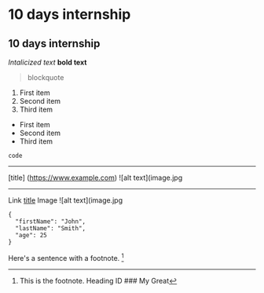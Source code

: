 # 10 days internship
## 10 days internship

*Intalicized text*
**bold text**

> blockquote

1. First item
2. Second item
3. Third item

- First item
- Second item
- Third item

`code`

---
	
[title]
(https://www.example.com)
![alt text](image.jpg


---
Link	[title](https://www.example.com)
Image	![alt text](image.jpg


```
{
  "firstName": "John",
  "lastName": "Smith",
  "age": 25
}
```

Here's a sentence with a footnote. [^1]

[^1]: This is the footnote.
Heading ID	### My Great
